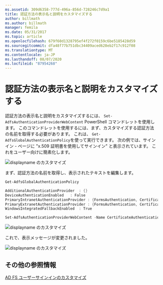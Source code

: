 ```yaml
---
ms.assetid: 309d6358-777d-496a-856d-728246c7d9a1
title: 認証方法の表示名と説明をカスタマイズする
author: billmath
ms.author: billmath
manager: femila
ms.date: 05/31/2017
ms.topic: article
ms.openlocfilehash: 679f60d1328795ef4f272f0159c6be5185428d59
ms.sourcegitcommit: dfa48f77b751dbc34409aced628eb2f17c912f08
ms.translationtype: MT
ms.contentlocale: ja-JP
ms.lasthandoff: 08/07/2020
ms.locfileid: "87954268"
---
```

# <a name="customize-the-display-names-and-descriptions-for-authentication-methods"></a>認証方法の表示名と説明をカスタマイズする

認証方法の表示名と説明をカスタマイズするには、 `Set-AdfsAuthenticationProviderWebContent` PowerShell コマンドレットを使用します。  このコマンドレットを使用するには、まず、カスタマイズする認証方法の名前を取得する必要があります。  これは、 `Get-AdfsGlobalAuthenticationPolicy`を使って実行できます。  次の例では、サインイン \- ページに "x.509 証明書を使用してサインイン" と表示されています。  これをユーザー向けに簡素化します。

![displayname のカスタマイズ](media/AD-FS-user-sign-in-customization/ADFS_Customize_Update1.PNG)

まず、認証方法の名前を取得し、表示されたテキストを編集します。

```powershell
Get-AdfsGlobalAuthenticationPolicy

AdditionalAuthenticationProvider  : {}
DeviceAuthenticationEnabled   : False
PrimaryIntranetAuthenticationProvider : {FormsAuthentication, CertificateAuthentication}
PrimaryExtranetAuthenticationProvider : {FormsAuthentication, CertificateAuthentication}
WindowsIntegratedFallbackEnabled  : True

Set-AdfsAuthenticationProviderWebContent -Name CertificateAuthentication -DisplayName "Sign in with a certificate"
 ```

![displayname のカスタマイズ](media/AD-FS-user-sign-in-customization/ADFS_Customize_Update2.PNG)

これで、表示メッセージが変更されました。

![displayname のカスタマイズ](media/AD-FS-user-sign-in-customization/ADFS_Customize_Update3.PNG)

## <a name="additional-references"></a>その他の参照情報

[AD FS ユーザーサインインのカスタマイズ](AD-FS-user-sign-in-customization.md)
